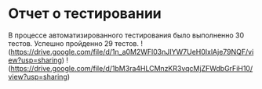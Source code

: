 # Отчет о тестировании

В процессе автоматизированного тестирования былo выполненно 30 тестов. Успешно пройденно 29 тестов. 
!(https://drive.google.com/file/d/1n_a0M2WFl03nJIYW7UeH0IxlAje79NQF/view?usp=sharing)
!(https://drive.google.com/file/d/1bM3ra4HLCMnzKR3vqcMjZFWdbGrFiH10/view?usp=sharing)

